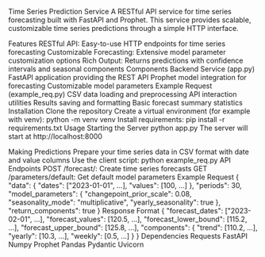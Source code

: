 Time Series Prediction Service
A RESTful API service for time series forecasting built with FastAPI and Prophet. This service provides scalable, customizable time series predictions through a simple HTTP interface.

Features
RESTful API: Easy-to-use HTTP endpoints for time series forecasting
Customizable Forecasting: Extensive model parameter customization options
Rich Output: Returns predictions with confidence intervals and seasonal components
Components
Backend Service (app.py)
FastAPI application providing the REST API
Prophet model integration for forecasting
Customizable model parameters
Example Request (example_req.py)
CSV data loading and preprocessing
API interaction utilities
Results saving and formatting
Basic forecast summary statistics
Installation
Clone the repository
Create a virtual environment (for example with venv):
python -m venv venv
Install requirements:
pip install -r requirements.txt
Usage
Starting the Server
python app.py
The server will start at http://localhost:8000

Making Predictions
Prepare your time series data in CSV format with date and value columns
Use the client script:
python example_req.py
API Endpoints
POST /forecast/: Create time series forecasts
GET /parameters/default: Get default model parameters
Example Request
{
    "data": {
        "dates": ["2023-01-01", ...],
        "values": [100, ...]
    },
    "periods": 30,
    "model_parameters": {
        "changepoint_prior_scale": 0.08,
        "seasonality_mode": "multiplicative",
        "yearly_seasonality": true
    },
    "return_components": true
}
Response Format
{
    "forecast_dates": ["2023-02-01", ...],
    "forecast_values": [120.5, ...],
    "forecast_lower_bound": [115.2, ...],
    "forecast_upper_bound": [125.8, ...],
    "components": {
        "trend": [110.2, ...],
        "yearly": [10.3, ...],
        "weekly": [0.5, ...]
    }
}
Dependencies
Requests
FastAPI
Numpy
Prophet
Pandas
Pydantic
Uvicorn
